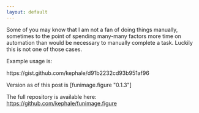 ```yaml
---
layout: default
---
```


<p class="p1">Some of you may know that I am not a fan of doing things manually, sometimes to the point of spending many-many factors more time on automation than would be necessary to manually complete a task. Luckily this is not one of those cases.</p>
<p class="p1">Example usage is:</p>
https://gist.github.com/kephale/d91b2232cd93b951af96

Version as of this post is [funimage.figure "0.1.3"]

The full repository is available here: <a href="https://github.com/kephale/funimage.figure">https://github.com/kephale/funimage.figure</a>